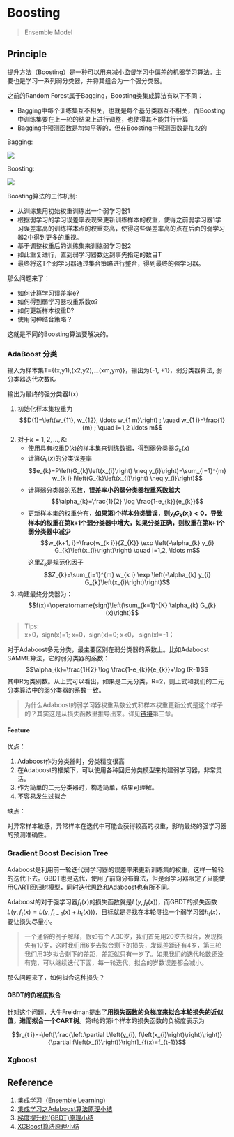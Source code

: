 # Boosting
> Ensemble Model

## Principle
提升方法（Boosting）是一种可以用来减小监督学习中偏差的机器学习算法。主要也是学习一系列弱分类器，并将其组合为一个强分类器。

之前的Random Forest属于Bagging，Boosting类集成算法有以下不同：
- Bagging中每个训练集互不相关，也就是每个基分类器互不相关，而Boosting中训练集要在上一轮的结果上进行调整，也使得其不能并行计算
- Bagging中预测函数是均匀平等的，但在Boosting中预测函数是加权的

Bagging: 

![](https://images2015.cnblogs.com/blog/1042406/201612/1042406-20161204200000787-1988863729.png)

Boosting:

![](https://images2015.cnblogs.com/blog/1042406/201612/1042406-20161204194331365-2142863547.png)

Boosting算法的工作机制:
- 从训练集用初始权重训练出一个弱学习器1
- 根据弱学习的学习误差率表现来更新训练样本的权重，使得之前弱学习器1学习误差率高的训练样本点的权重变高，使得这些误差率高的点在后面的弱学习器2中得到更多的重视。
- 基于调整权重后的训练集来训练弱学习器2
- 如此重复进行，直到弱学习器数达到事先指定的数目T
- 最终将这T个弱学习器通过集合策略进行整合，得到最终的强学习器。　

那么问题来了：
- 如何计算学习误差率e?
- 如何得到弱学习器权重系数α?
- 如何更新样本权重D?
- 使用何种结合策略？

这就是不同的Boosting算法要解决的。

### AdaBoost 分类
输入为样本集T={(x,y1),(x2,y2),...(xm,ym)}，输出为{-1, +1}，弱分类器算法, 弱分类器迭代次数K。

输出为最终的强分类器f(x)

1. 初始化样本集权重为
   $$D(1)=\left(w_{11}, w_{12}, \ldots w_{1 m}\right) ; \quad w_{1 i}=\frac{1}{m} ; \quad i=1,2 \ldots m$$
2. 对于$k=1,2, ..., K$:
   - 使用具有权重$D(k)$的样本集来训练数据，得到弱分类器$G_k(x)$
   - 计算$G_k(x)$的分类误差率
        $$e_{k}=P\left(G_{k}\left(x_{i}\right) \neq y_{i}\right)=\sum_{i=1}^{m} w_{k i} I\left(G_{k}\left(x_{i}\right) \neq y_{i}\right)$$
   - 计算弱分类器的系数，**误差率小的弱分类器权重系数越大**
        $$\alpha_{k}=\frac{1}{2} \log \frac{1-e_{k}}{e_{k}}$$
   -  更新样本集的权重分布，**如果第i个样本分类错误，则$y_iG_k(x_i)<0$，导致样本的权重在第k+1个弱分类器中增大，如果分类正确，则权重在第k+1个弱分类器中减少**
        $$w_{k+1, i}=\frac{w_{k i}}{Z_{K}} \exp \left(-\alpha_{k} y_{i} G_{k}\left(x_{i}\right)\right) \quad i=1,2, \ldots m$$
    这里$Z_k$是规范化因子
    $$Z_{k}=\sum_{i=1}^{m} w_{k i} \exp \left(-\alpha_{k} y_{i} G_{k}\left(x_{i}\right)\right)$$
3. 构建最终分类器为：
     $$f(x)=\operatorname{sign}\left(\sum_{k=1}^{K} \alpha_{k} G_{k}(x)\right)$$

> Tips:   
> x>0，sign(x)=1;
> x=0，sign(x)=0;
> x<0， sign(x)=-1；

对于Adaboost多元分类，最主要区别在弱分类器的系数上。比如Adaboost SAMME算法，它的弱分类器的系数：
$$\alpha_{k}=\frac{1}{2} \log \frac{1-e_{k}}{e_{k}}+\log (R-1)$$
其中R为类别数。从上式可以看出，如果是二元分类，R=2，则上式和我们的二元分类算法中的弱分类器的系数一致。

> 为什么Adaboost的弱学习器权重系数公式和样本权重更新公式是这个样子的？其实这是从损失函数里推导出来。详见[链接](https://www.cnblogs.com/pinard/p/6133937.html)第三章。


#### Feature
优点：
1. Adaboost作为分类器时，分类精度很高
2. 在Adaboost的框架下，可以使用各种回归分类模型来构建弱学习器，非常灵活。
3. 作为简单的二元分类器时，构造简单，结果可理解。
4. 不容易发生过拟合

缺点：

对异常样本敏感，异常样本在迭代中可能会获得较高的权重，影响最终的强学习器的预测准确性。

### Gradient Boost Decision Tree
Adaboost是利用前一轮迭代弱学习器的误差率来更新训练集的权重，这样一轮轮的迭代下去。GBDT也是迭代，使用了前向分布算法，但是弱学习器限定了只能使用CART回归树模型，同时迭代思路和Adaboost也有所不同。

Adaboost的对于强学习器$f_{t}(x)$的损失函数就是$L(y,f_t(x))$，而GBDT的损失函数$L(y,f_t(x)=L(y,f_{t-1}(x)+h_t(x)))$，目标就是寻找在本轮寻找一个弱学习器$h_t(x)$，要让损失尽量小。

> 一个通俗的例子解释，假如有个人30岁，我们首先用20岁去拟合，发现损失有10岁，这时我们用6岁去拟合剩下的损失，发现差距还有4岁，第三轮我们用3岁拟合剩下的差距，差距就只有一岁了。如果我们的迭代轮数还没有完，可以继续迭代下面，每一轮迭代，拟合的岁数误差都会减小。

那么问题来了，如何拟合这种损失？

#### GBDT的负梯度拟合
针对这个问题，大牛Freidman提出了**用损失函数的负梯度来拟合本轮损失的近似值，进而拟合一个CART树**。第t轮的第i个样本的损失函数的负梯度表示为

$$r_{t i}=-\left[\frac{\left.\partial L\left(y_{i}, f\left(x_{i}\right)\right)\right)}{\partial f\left(x_{i}\right)}\right]_{f(x)=f_{t-1}}$$

### Xgboost






## Reference
1. [集成学习（Ensemble Learning)](https://zhuanlan.zhihu.com/p/27689464)
2. [集成学习之Adaboost算法原理小结](https://www.cnblogs.com/pinard/p/6133937.html)
3. [梯度提升树(GBDT)原理小结](https://www.cnblogs.com/pinard/p/6140514.html)
4. [XGBoost算法原理小结](https://www.cnblogs.com/pinard/p/10979808.html)

